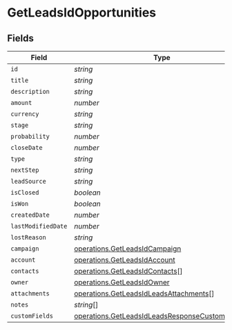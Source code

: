 # GetLeadsIdOpportunities


## Fields

| Field                                                                                                              | Type                                                                                                               | Required                                                                                                           | Description                                                                                                        |
| ------------------------------------------------------------------------------------------------------------------ | ------------------------------------------------------------------------------------------------------------------ | ------------------------------------------------------------------------------------------------------------------ | ------------------------------------------------------------------------------------------------------------------ |
| `id`                                                                                                               | *string*                                                                                                           | :heavy_minus_sign:                                                                                                 | N/A                                                                                                                |
| `title`                                                                                                            | *string*                                                                                                           | :heavy_minus_sign:                                                                                                 | N/A                                                                                                                |
| `description`                                                                                                      | *string*                                                                                                           | :heavy_minus_sign:                                                                                                 | N/A                                                                                                                |
| `amount`                                                                                                           | *number*                                                                                                           | :heavy_minus_sign:                                                                                                 | N/A                                                                                                                |
| `currency`                                                                                                         | *string*                                                                                                           | :heavy_minus_sign:                                                                                                 | N/A                                                                                                                |
| `stage`                                                                                                            | *string*                                                                                                           | :heavy_minus_sign:                                                                                                 | N/A                                                                                                                |
| `probability`                                                                                                      | *number*                                                                                                           | :heavy_minus_sign:                                                                                                 | N/A                                                                                                                |
| `closeDate`                                                                                                        | *number*                                                                                                           | :heavy_minus_sign:                                                                                                 | N/A                                                                                                                |
| `type`                                                                                                             | *string*                                                                                                           | :heavy_minus_sign:                                                                                                 | N/A                                                                                                                |
| `nextStep`                                                                                                         | *string*                                                                                                           | :heavy_minus_sign:                                                                                                 | N/A                                                                                                                |
| `leadSource`                                                                                                       | *string*                                                                                                           | :heavy_minus_sign:                                                                                                 | N/A                                                                                                                |
| `isClosed`                                                                                                         | *boolean*                                                                                                          | :heavy_minus_sign:                                                                                                 | N/A                                                                                                                |
| `isWon`                                                                                                            | *boolean*                                                                                                          | :heavy_minus_sign:                                                                                                 | N/A                                                                                                                |
| `createdDate`                                                                                                      | *number*                                                                                                           | :heavy_minus_sign:                                                                                                 | N/A                                                                                                                |
| `lastModifiedDate`                                                                                                 | *number*                                                                                                           | :heavy_minus_sign:                                                                                                 | N/A                                                                                                                |
| `lostReason`                                                                                                       | *string*                                                                                                           | :heavy_minus_sign:                                                                                                 | N/A                                                                                                                |
| `campaign`                                                                                                         | [operations.GetLeadsIdCampaign](../../models/operations/getleadsidcampaign.md)                                     | :heavy_minus_sign:                                                                                                 | N/A                                                                                                                |
| `account`                                                                                                          | [operations.GetLeadsIdAccount](../../models/operations/getleadsidaccount.md)                                       | :heavy_minus_sign:                                                                                                 | N/A                                                                                                                |
| `contacts`                                                                                                         | [operations.GetLeadsIdContacts](../../models/operations/getleadsidcontacts.md)[]                                   | :heavy_minus_sign:                                                                                                 | N/A                                                                                                                |
| `owner`                                                                                                            | [operations.GetLeadsIdOwner](../../models/operations/getleadsidowner.md)                                           | :heavy_minus_sign:                                                                                                 | N/A                                                                                                                |
| `attachments`                                                                                                      | [operations.GetLeadsIdLeadsAttachments](../../models/operations/getleadsidleadsattachments.md)[]                   | :heavy_minus_sign:                                                                                                 | N/A                                                                                                                |
| `notes`                                                                                                            | *string*[]                                                                                                         | :heavy_minus_sign:                                                                                                 | N/A                                                                                                                |
| `customFields`                                                                                                     | [operations.GetLeadsIdLeadsResponseCustomFields](../../models/operations/getleadsidleadsresponsecustomfields.md)[] | :heavy_minus_sign:                                                                                                 | N/A                                                                                                                |